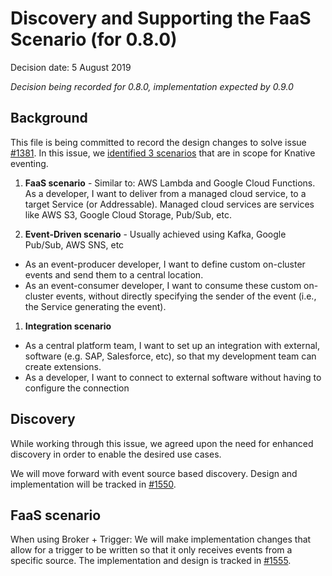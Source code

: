 # Discovery and Supporting the FaaS Scenario (for 0.8.0)

Decision date: 5 August 2019

_Decision being recorded for 0.8.0, implementation expected by 0.9.0_

## Background

This file is being committed to record the design changes to solve issue
[#1381](https://github.com/knative/eventing/issues/1381). In this issue, we
[identified 3 scenarios](https://docs.google.com/document/d/1DpiSL2dUcYS2n7yXOIG5LJwyIC1lY9q_W8-56U1SvKM/edit?hl=en#heading=h.wv6g4odss7hh)
that are in scope for Knative eventing.

1. **FaaS scenario** - Similar to: AWS Lambda and Google Cloud Functions. As a
   developer, I want to deliver from a managed cloud service, to a target
   Service (or Addressable). Managed cloud services are services like AWS S3,
   Google Cloud Storage, Pub/Sub, etc.

1. **Event-Driven scenario** - Usually achieved using Kafka, Google Pub/Sub, AWS
   SNS, etc

- As an event-producer developer, I want to define custom on-cluster events and
  send them to a central location.
- As an event-consumer developer, I want to consume these custom on-cluster
  events, without directly specifying the sender of the event (i.e., the Service
  generating the event).

1. **Integration scenario**

- As a central platform team, I want to set up an integration with external,
  software (e.g. SAP, Salesforce, etc), so that my development team can create
  extensions.
- As a developer, I want to connect to external software without having to
  configure the connection

## Discovery

While working through this issue, we agreed upon the need for enhanced discovery
in order to enable the desired use cases.

We will move forward with event source based discovery. Design and
implementation will be tracked in
[#1550](https://github.com/knative/eventing/issues/1550).

## FaaS scenario

When using Broker + Trigger: We will make implementation changes that allow for
a trigger to be written so that it only receives events from a specific source.
The implementation and design is tracked in
[#1555](https://github.com/knative/eventing/issues/1555).
